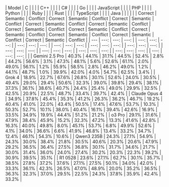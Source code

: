 | Model | C | | | | C++ | | | | C# | | | | Go | | | | JavaScript | | | | PHP | | | | Python | | | | Ruby | | | | Rust | | | | TypeScript | | | | Java | | | |
| | Correct | Semantic | Conflict | Correct | Semantic | Conflict | Correct | Semantic | Conflict | Correct | Semantic | Conflict | Correct | Semantic | Conflict | Correct | Semantic | Conflict | Correct | Semantic | Conflict | Correct | Semantic | Conflict | Correct | Semantic | Conflict | Correct | Semantic | Conflict | Correct | Semantic | Conflict |
| --- | ---: | ---: | ---: | | ---: | ---: | ---: | | ---: | ---: | ---: | | ---: | ---: | ---: | | ---: | ---: | ---: | | ---: | ---: | ---: | | ---: | ---: | ---: | | ---: | ---: | ---: | | ---: | ---: | ---: | | ---: | ---: | ---: | | ---: | ---: | ---: | |
| Gemini 2.5 Pro | 40.3% | 44.1% | 31.1% | 44.5% | 52.4% | 2.8% | 44.2% | 56.6% | 3.1% | 47.3% | 48.1% | 5.6% | 52.6% | 61.1% | 2.0% | 49.0% | 56.1% | 1.2% | 55.9% | 58.5% | 2.8% | 46.2% | 49.0% | 1.2% | 44.1% | 48.7% | 1.0% | 39.9% | 42.0% | 4.0% | 54.7% | 62.5% | 3.4% |
| Grok 4 | 18.9% | 22.7% | 67.6% | 26.8% | 30.1% | 52.6% | 24.0% | 30.5% | 49.4% | 29.0% | 29.4% | 50.6% | 32.3% | 39.0% | 39.8% | 29.4% | 38.1% | 37.3% | 36.1% | 38.6% | 40.7% | 24.4% | 25.4% | 49.0% | 29.9% | 32.5% | 42.5% | 20.9% | 22.5% | 48.7% | 33.4% | 39.7% | 42.4% |
| Claude Opus 4 | 34.9% | 37.8% | 45.4% | 35.3% | 41.2% | 26.3% | 36.2% | 46.7% | 19.2% | 40.4% | 41.0% | 22.0% | 43.4% | 50.5% | 17.4% | 47.6% | 53.7% | 10.3% | 50.3% | 52.7% | 10.1% | 38.0% | 40.4% | 16.1% | 39.4% | 42.6% | 16.9% | 33.5% | 34.9% | 19.9% | 44.4% | 51.2% | 21.2% |
| o3 Pro | 29.1% | 31.6% | 47.9% | 38.4% | 45.9% | 15.2% | 32.3% | 47.2% | 13.3% | 41.6% | 42.8% | 16.3% | 40.0% | 49.8% | 8.0% | 45.1% | 53.7% | 6.8% | 49.9% | 52.6% | 4.1% | 34.0% | 36.6% | 6.6% | 41.9% | 46.8% | 13.4% | 33.2% | 34.7% | 12.4% | 46.1% | 54.3% | 10.6% |
| Qwen3 235B | 24.3% | 27.1% | 54.9% | 24.3% | 30.0% | 38.4% | 21.8% | 30.5% | 40.6% | 20.3% | 20.6% | 47.9% | 29.2% | 36.5% | 36.4% | 27.5% | 36.8% | 30.1% | 31.7% | 34.6% | 21.7% | 30.0% | 31.4% | 36.0% | 24.0% | 27.4% | 30.2% | 20.3% | 22.3% | 39.2% | 30.9% | 39.5% | 35.1% |
| R1 0528 | 23.6% | 27.1% | 62.7% | 30.1% | 35.7% | 38.5% | 27.8% | 37.2% | 37.6% | 27.1% | 27.5% | 50.1% | 34.0% | 42.0% | 33.3% | 36.1% | 42.3% | 26.5% | 47.0% | 48.9% | 20.0% | 35.2% | 36.5% | 36.3% | 32.3% | 37.0% | 29.5% | 22.5% | 24.3% | 37.8% | 35.9% | 42.4% | 33.2% |
